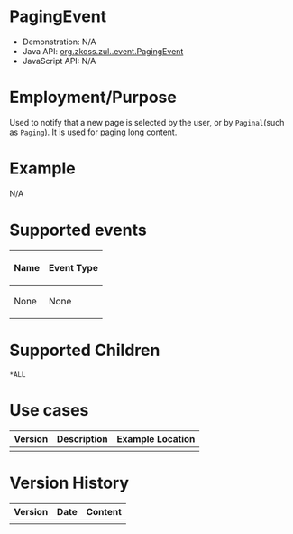 

# PagingEvent

- Demonstration: N/A
- Java API: [org.zkoss.zul..event.PagingEvent](https://www.zkoss.org/javadoc/latest/zk/org/zkoss/zul//event/PagingEvent.html)
- JavaScript API: N/A

# Employment/Purpose

Used to notify that a new page is selected by the user, or by
`Paginal`(such as `Paging`). It is used for paging long content.

# Example

N/A

# Supported events

<table>
<thead>
<tr class="header">
<th><center>
<p>Name</p>
</center></th>
<th><center>
<p>Event Type</p>
</center></th>
</tr>
</thead>
<tbody>
<tr class="odd">
<td><p>None</p></td>
<td><p>None</p></td>
</tr>
</tbody>
</table>

# Supported Children

`*ALL`

# Use cases

| Version | Description | Example Location |
|---------|-------------|------------------|
|         |             |                  |

# Version History

| Version | Date | Content |
|---------|------|---------|
|         |      |         |


